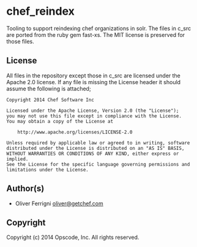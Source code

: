 # chef_reindex #

Tooling to support reindexing chef organizations in solr.  The files
in c_src are ported from the ruby gem fast-xs.  The MIT license is
preserved for those files.

## License

All files in the repository except those in c_src are licensed under
the Apache 2.0 license. If any file is missing the License header it
should assume the following is attached;

```
Copyright 2014 Chef Software Inc

Licensed under the Apache License, Version 2.0 (the "License");
you may not use this file except in compliance with the License.
You may obtain a copy of the License at

    http://www.apache.org/licenses/LICENSE-2.0

Unless required by applicable law or agreed to in writing, software
distributed under the License is distributed on an "AS IS" BASIS,
WITHOUT WARRANTIES OR CONDITIONS OF ANY KIND, either express or implied.
See the License for the specific language governing permissions and
limitations under the License.
```


## Author(s) ##

* Oliver Ferrigni <oliver@getchef.com>

## Copyright ##

Copyright (c) 2014 Opscode, Inc.  All rights reserved.
